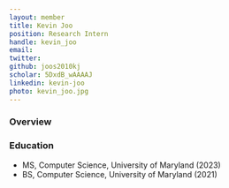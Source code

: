 ```yaml
---
layout: member
title: Kevin Joo
position: Research Intern
handle: kevin_joo
email: 
twitter:
github: joos2010kj
scholar: 5DxdB_wAAAAJ
linkedin: kevin-joo
photo: kevin_joo.jpg
---
```


### Overview


### Education
- MS, Computer Science, University of Maryland (2023)
- BS, Computer Science, University of Maryland (2021)
